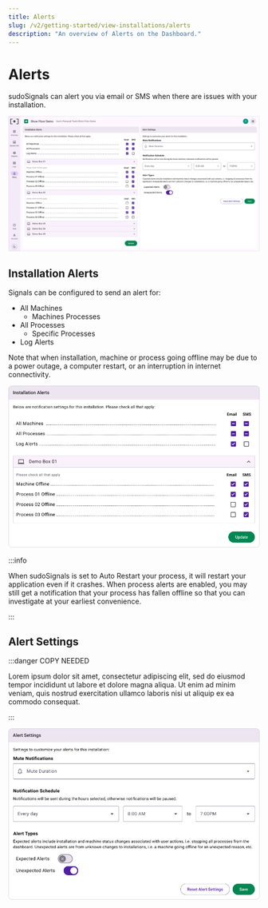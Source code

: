 ```yaml
---
title: Alerts
slug: /v2/getting-started/view-installations/alerts
description: "An overview of Alerts on the Dashboard."
---
```


# Alerts

sudoSignals can alert you via email or SMS when there are issues with your installation. 

![Installation View 07](/img/view-installation/v2-installation-view-007.png)

## Installation Alerts

Signals can be configured to send an alert for: 

- All Machines
  - Machines Processes
- All Processes
  - Specific Processes
- Log Alerts

Note that when installation, machine or process going offline may be due to a power outage, a computer restart, or an interruption in internet connectivity.

![Installation View 07A](/img/view-installation/v2-installation-view-007A.png)

:::info

When sudoSignals is set to Auto Restart your process, it will restart your application even if it crashes. When process alerts are enabled, you may still get a notification that your process has fallen offline so that you can investigate at your earliest convenience.

:::



## Alert Settings

:::danger COPY NEEDED

Lorem ipsum dolor sit amet, consectetur adipiscing elit, sed do eiusmod tempor incididunt ut labore et dolore magna aliqua. Ut enim ad minim veniam, quis nostrud exercitation ullamco laboris nisi ut aliquip ex ea commodo consequat. 

:::

![Installation View 07B](/img/view-installation/v2-installation-view-007B.png)

